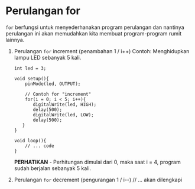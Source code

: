 # Perulangan for

`for` berfungsi untuk menyederhanakan program perulangan dan nantinya perulangan ini akan memudahkan kita membuat program-program rumit lainnya.

1. Perulangan `for` increment (penambahan 1 / i++)
    Contoh: Menghidupkan lampu LED sebanyak 5 kali.
     ```
     int led = 3;

     void setup(){
         pinMode(led, OUTPUT);

         // Contoh for "increment"
         for(i = 0; i < 5; i++){
            digitalWrite(led, HIGH);
            delay(500);
            digitalWrite(led, LOW);
            delay(500);
        }
     }

     void loop(){
         // ... code
     }
     ```

     **PERHATIKAN**
        - Perhitungan dimulai dari 0, maka saat i = 4, program sudah berjalan sebanyak 5 kali.
2. Perulangan `for` decrement (pengurangan 1 / i--)
    // ... akan dilengkapi